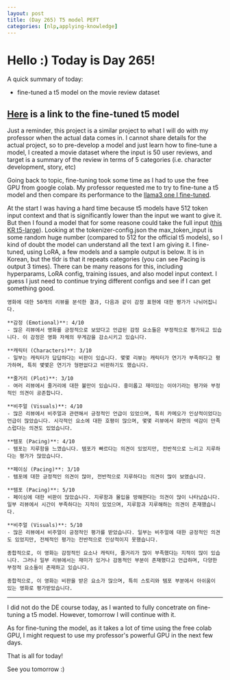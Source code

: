 ```yaml
---
layout: post
title: (Day 265) T5 model PEFT
categories: [nlp,applying-knowledge]
---
```


# Hello :) Today is Day 265!
A quick summary of today:
* fine-tuned a t5 model on the movie review dataset

## [Here](https://huggingface.co/divakaivan/t5-large-finetuned-reviewer-kr) is a link to the fine-tuned t5 model

Just a reminder, this project is a similar project to what I will do with my professor when the actual data comes in. I cannot share details for the actual project, so to pre-develop a model and just learn how to fine-tune a model, I created a movie dataset where the input is 50 user reviews, and target is a summary of the review in terms of 5 categories (i.e. character development, story, etc)

Going back to topic, fine-tuning took some time as I had to use the free GPU from google colab. My professor requested me to try to fine-tune a t5 model and then compare its performance to the [llama3 one I fine-tuned](https://huggingface.co/divakaivan/llama3-finetuned-reviewer-kr). 

At the start I was having a hard time because t5 models have 512 token input context and that is significantly lower than the input we want to give it. But then I found a model that for some reasone could take the full input ([this KR t5-large](https://huggingface.co/kfkas/t5-large-korean-P2G)). Looking at the tokenizer-config.json the max_token_input is some random huge number (compared to 512 for the official t5 models), so I kind of doubt the model can understand all the text I am giving it. I fine-tuned, using LoRA, a few models and a sample output is below. It is in Korean, but the tldr is that it repeats categories (you can see Pacing is output 3 times). There can be many reasons for this, including hyperparams, LoRA config, training issues, and also model input context. I guess I just need to continue trying different configs and see if I can get something good. 

```
영화에 대한 50개의 리뷰를 분석한 결과, 다음과 같이 감정 표현에 대한 평가가 나뉘어집니다. 

**감정 (Emotional)**: 4/10
- 많은 리뷰에서 영화를 긍정적으로 보았다고 언급된 감정 요소들은 부정적으로 평가되고 있습니다. 이 감정은 영화 자체의 무게감을 감소시키고 있습니다.

**캐릭터 (Characters)**: 3/10
- 일부는 캐릭터가 답답하다는 비판이 있습니다. 몇몇 리뷰는 캐릭터가 연기가 부족하다고 평가하며, 특히 몇몇은 연기가 형편없다고 비판하기도 했습니다.

**줄거리 (Plot)**: 3/10
- 여러 리뷰에서 줄거리에 대한 불만이 있습니다. 흥미롭고 재미있는 이야기라는 평가와 부정적인 의견이 공존합니다.

**비주얼 (Visuals)**: 4/10
- 많은 리뷰에서 비주얼과 관련해서 긍정적인 언급이 있었으며, 특히 카메오가 인상적이었다는 언급이 많았습니다. 시각적인 요소에 대한 호평이 많으며, 몇몇 리뷰에서 화면의 색감이 만족스럽다는 의견도 있었습니다.

**템포 (Pacing)**: 4/10
- 템포는 지루함을 느꼈습니다. 템포가 빠르다는 의견이 있었지만, 전반적으로 느리고 지루하다는 평가가 많았습니다.

**페이싱 (Pacing)**: 3/10
- 템포에 대한 긍정적인 의견이 많아, 전반적으로 지루하다는 의견이 많이 보였습니다.

**템포 (Pacing)**: 5/10
- 페이싱에 대한 비판이 많았습니다. 지루함과 몰입을 방해한다는 의견이 많이 나타났습니다. 일부 리뷰에서 시간이 부족하다는 지적이 있었으며, 지루함과 지루해하는 의견이 존재했습니다.

**비주얼 (Visuals)**: 5/10
- 많은 리뷰에서 비주얼이 긍정적인 평가를 받았습니다. 일부는 비주얼에 대한 긍정적인 의견도 있었지만, 전체적인 평가는 전반적으로 인상적이지 못했습니다.

종합적으로, 이 영화는 감정적인 요소나 캐릭터, 줄거리가 많이 부족했다는 지적이 많이 있습니다. 그러나 일부 리뷰에서는 재미가 있거나 감동적인 부분이 존재했다고 언급하며, 다양한 부정적 요소들이 존재하고 있습니다.

종합적으로, 이 영화는 비판을 받은 요소가 많으며, 특히 스토리와 템포 부분에서 아쉬움이 있는 영화로 평가받았습니다.
```

---

I did not do the DE course today, as I wanted to fully concetrate on fine-tuning a t5 model. However, tomorrow I will continue with it. 

As for fine-tuning the model, as it takes a lot of time using the free colab GPU, I might request to use my professor's powerful GPU in the next few days.

That is all for today!

See you tomorrow :)
